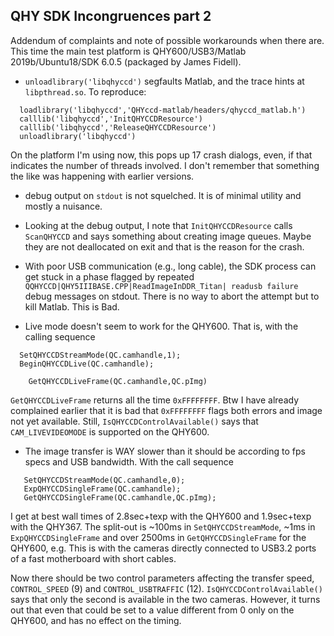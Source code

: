 ## QHY SDK Incongruences part 2

Addendum of complaints and note of possible workarounds when there are. This time the main
test platform is QHY600/USB3/Matlab 2019b/Ubuntu18/SDK 6.0.5 (packaged by James Fidell).

+ `unloadlibrary('libqhyccd')` segfaults Matlab, and the trace hints at `libpthread.so`. To reproduce:
```
  loadlibrary('libqhyccd','QHYccd-matlab/headers/qhyccd_matlab.h')
  calllib('libqhyccd','InitQHYCCDResource')
  calllib('libqhyccd','ReleaseQHYCCDResource')
  unloadlibrary('libqhyccd')
```
On the platform I'm using now, this pops up 17 crash dialogs, even, if that indicates the number
of threads involved. I don't remember that something the like was happening with earlier versions.

+ debug output on `stdout` is not squelched. It is of minimal utility and mostly a nuisance.

+ Looking at the debug output, I note that `InitQHYCCDResource` calls `ScanQHYCCD` and says 
something about creating image queues. Maybe they are not deallocated on exit and that is the reason
for the crash.

+ With poor USB communication (e.g., long cable), the SDK process can get stuck in a phase 
flagged by repeated `QQHYCCD|QHY5IIIBASE.CPP|ReadImageInDDR_Titan| readusb failure` debug
messages on stdout. There is no way to abort the attempt but to kill Matlab. This is Bad.

+ Live mode doesn't seem to work for the QHY600. That is, with the calling sequence
```
  SetQHYCCDStreamMode(QC.camhandle,1);
  BeginQHYCCDLive(QC.camhandle);

    GetQHYCCDLiveFrame(QC.camhandle,QC.pImg)
```
`GetQHYCCDLiveFrame` returns all the time `0xFFFFFFFF`. Btw I have already complained earlier that
it is bad that `0xFFFFFFFF` flags both errors and image not yet available. Still,
`IsQHYCCDControlAvailable()` says that `CAM_LIVEVIDEOMODE` is supported on the QHY600.

+ The image transfer is WAY slower than it should be according to fps specs and USB bandwidth. With
 the call sequence
```
   SetQHYCCDStreamMode(QC.camhandle,0);
   ExpQHYCCDSingleFrame(QC.camhandle);
   GetQHYCCDSingleFrame(QC.camhandle,QC.pImg);
```
I get at best wall times of 2.8sec+texp with the QHY600 and 1.9sec+texp with the QHY367. The split-out
is ~100ms in `SetQHYCCDStreamMode`, ~1ms in `ExpQHYCCDSingleFrame` and over 2500ms in `GetQHYCCDSingleFrame` for the QHY600, e.g. This is with the cameras directly connected to USB3.2 ports of a fast motherboard with short cables.

Now there should be
two control parameters affecting the transfer speed, `CONTROL_SPEED` (9) and `CONTROL_USBTRAFFIC`
(12). `IsQHYCCDControlAvailable()` says that only the second is available in the two cameras. However,
it turns out that even that could be set to a value different from 0 only on the QHY600, and has no effect on the timing.